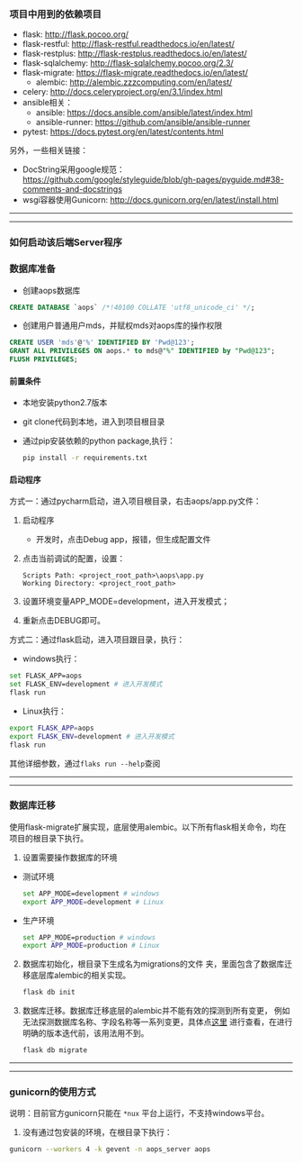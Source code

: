 ### 项目中用到的依赖项目

- flask: http://flask.pocoo.org/
- flask-restful: http://flask-restful.readthedocs.io/en/latest/
- flask-restplus: http://flask-restplus.readthedocs.io/en/latest/
- flask-sqlalchemy: http://flask-sqlalchemy.pocoo.org/2.3/
- flask-migrate: https://flask-migrate.readthedocs.io/en/latest/
    - alembic: http://alembic.zzzcomputing.com/en/latest/
- celery: http://docs.celeryproject.org/en/3.1/index.html
- ansible相关：
    - ansible: https://docs.ansible.com/ansible/latest/index.html
    - ansible-runner: https://github.com/ansible/ansible-runner
- pytest: https://docs.pytest.org/en/latest/contents.html

另外，一些相关链接：
- DocString采用google规范：https://github.com/google/styleguide/blob/gh-pages/pyguide.md#38-comments-and-docstrings
- wsgi容器使用Gunicorn: http://docs.gunicorn.org/en/latest/install.html


---
---

### 如何启动该后端Server程序

### 数据库准备
- 创建aops数据库

```sql
CREATE DATABASE `aops` /*!40100 COLLATE 'utf8_unicode_ci' */;
```

- 创建用户普通用户mds，并赋权mds对aops库的操作权限

```sql
CREATE USER 'mds'@'%' IDENTIFIED BY 'Pwd@123';
GRANT ALL PRIVILEGES ON aops.* to mds@"%" IDENTIFIED by "Pwd@123";
FLUSH PRIVILEGES;
```

#### 前置条件
- 本地安装python2.7版本
- git clone代码到本地，进入到项目根目录
- 通过pip安装依赖的python package,执行：

    ```bash
    pip install -r requirements.txt
    ```

#### 启动程序
方式一：通过pycharm启动，进入项目根目录，右击aops/app.py文件：
1. 启动程序
    - 开发时，点击Debug app，报错，但生成配置文件
2. 点击当前调试的配置，设置：

    ```plain
    Scripts Path: <project_root_path>\aops\app.py
    Working Directory: <project_root_path>
    ```
3. 设置环境变量APP_MODE=development，进入开发模式；
4. 重新点击DEBUG即可。

方式二：通过flask启动，进入项目跟目录，执行：
- windows执行：

```bash
set FLASK_APP=aops
set FLASK_ENV=development # 进入开发模式
flask run
```
- Linux执行：

```bash
export FLASK_APP=aops
export FLASK_ENV=development # 进入开发模式
flask run
```

其他详细参数，通过`flaks run --help`查阅

---
---

### 数据库迁移
使用flask-migrate扩展实现，底层使用alembic。以下所有flask相关命令，均在
项目的根目录下执行。

1. 设置需要操作数据库的环境
- 测试环境

    ```bash
    set APP_MODE=development # windows
    export APP_MODE=development # Linux
    ```
- 生产环境

    ```bash
    set APP_MODE=production # windows
    export APP_MODE=production # Linux
    ```

2. 数据库初始化，根目录下生成名为migrations的文件
夹，里面包含了数据库迁移底层库alembic的相关实现。

    ```bash
    flask db init
    ```

3. 数据库迁移。数据库迁移底层的alembic并不能有效的探测到所有变更，
例如无法探测数据库名称、字段名称等一系列变更，具体点[这里](http://alembic.zzzcomputing.com/en/latest/autogenerate.html#what-does-autogenerate-detect-and-what-does-it-not-detect)
进行查看，在进行明确的版本迭代前，该用法用不到。

    ```bash
    flask db migrate
    ```

---
---

### gunicorn的使用方式
说明：目前官方gunicorn只能在 `*nux` 平台上运行，不支持windows平台。

1. 没有通过包安装的环境，在根目录下执行：

```bash
gunicorn --workers 4 -k gevent -n aops_server aops
```